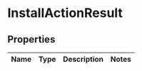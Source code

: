 

# InstallActionResult

## Properties

Name | Type | Description | Notes
------------ | ------------- | ------------- | -------------



